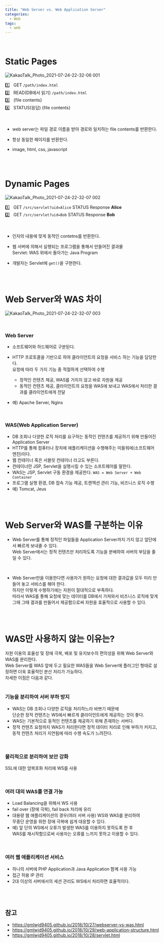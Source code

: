 ```yaml
---
title: "Web Server vs. Web Application Server"     
categories:
  - Web
tags:
  - web 
--- 
```


<br />   


# Static Pages             

![KakaoTalk_Photo_2021-07-24-22-32-06 001](https://user-images.githubusercontent.com/33855307/126870006-00b0a463-1db2-414e-8d91-0408ad12ceb5.jpeg)    

1️⃣ &nbsp; GET `/path/index.html`        
2️⃣ &nbsp; READ(DB에서 읽기) `/path/index.html`       
3️⃣ &nbsp; {file contents}    
4️⃣ &nbsp; STATUS(응답) {file contents}    

<br />  

* web server는 파일 경로 이름을 받아 경로와 일치하는 file contents를 반환한다.    

* 항상 동일한 페이지를 반환한다.   

* image, html, css, javascript   

<br />            
<br />       

# Dynamic Pages   

![KakaoTalk_Photo_2021-07-24-22-32-07 002](https://user-images.githubusercontent.com/33855307/126870005-c825dcaa-d39b-46e5-8b8a-b75837d344c2.jpeg)       

1️⃣ &nbsp; GET `/src/servlet?uid=Alice` STATUS Response **Alice**      
2️⃣ &nbsp; GET `/src/servlet?uid=Bob` STATUS Response **Bob**      


<br />   

* 인자의 내용에 맞게 동적인 contetns를 반환한다.     

* 웹 서버에 의해서 실행되는 프로그램을 통해서 만들어진 결과물     
Servlet: WAS 위에서 돌아가는 Java Program      


* 개발자는 Servlet에 `get()`을 구현한다.   


<br />  
<br />  


# Web Server와 WAS 차이   

![KakaoTalk_Photo_2021-07-24-22-32-07 003](https://user-images.githubusercontent.com/33855307/126870004-f24254b3-ff05-4437-8ae8-44ac28f0028b.jpeg)   

<br />    

### Web Server   
* 소프트웨어와 하드웨어로 구분된다.   
* HTTP 프로토콜을 기반으로 하여 클라이언트의 요청을 서비스 하는 기능을 담당한다.    
요청에 따라 두 가지 기능 중 적절하게 선택하여 수행   
    - 정적인 컨텐츠 제공, WAS를 거치지 않고 바로 자원을 제공   
    - 동적인 컨텐츠 제공, 클라이언트의 요청을 WAS에 보내고 WAS에서 처리한 결과를 클라이언트에게 전달   
    
* 예) Apache Server, Nginx   

<br />    

### WAS(Web Application Server)     
* DB 조회나 다양한 로직 처리를 요구하는 동적인 컨텐츠를 제공하기 위해 만들어진 Application Server  
* HTTP를 통해 컴퓨터나 장치에 애플리케이션을 수행해주는 미들워에(소프트웨어 엔진)이다.  
* 웹 컨테이너 혹은 서블릿 컨테이너 라고도 부른다.  
* 컨테이너란 JSP, Servlet을 실행시킬 수 있는 소프트웨어를 말한다.    
* WAS는 JSP, Servlet 구동 환경을 제공한다.  `WAS = Web Server + Web Container`    
* 프로그램 실행 환경, DB 접속 기능 제공, 트랜잭션 관리 기능, 비즈니스 로직 수행   
* 예) Tomcat, Jeus   

<br />    
<br />    

# Web Server와 WAS를 구분하는 이유   

* Web Server를 통해 정적인 파일들을 Application Server까지 가지 않고 앞단에서 빠르게 보내줄 수 있다.  
  Web Server에서는 정적 컨텐츠만 처리하도록 기능을 분배하여 서버의 부담을 줄일 수 있다.  
<br />   
  
* Web Server만을 이용한다면 사용자가 원하는 요청에 대한 결과값을 모두 미리 만들어 놓고 서비스를 해야 한다.  
하지만 이렇게 수행하기에는 자원이 절대적으로 부족하다.  
따라서 WAS를 통해 요청에 맞는 데이터를 DB에서 가져와서 비즈니스 로직에 맞게   
그때 그때 결과를 만들어서 제공함으로써 자원을 효율적으로 사용할 수 있다.  

<br />   
<br />   

# WAS만 사용하지 않는 이유는?   
자원 이용의 효율성 및 장애 극복, 배포 및 유지보수의 편의성을 위해 Web Server와 WAS를 분리한다.  
Web Server를 WAS 앞에 두고 필요한 WAS들을 Web Server에 플러그인 형태로 설정하면 더욱 효율적인 분산 처리가 가능하다.  
자세한 이점은 다음과 같다.     
<br />    



### 기능을 분리하여 서버 부하 방지    
* WAS는 DB 조회나 다양한 로직을 처리하느라 바쁘기 때문에     
  단순한 정적 컨텐츠는 WS에서 빠르게 클라이언트에게 제공하는 것이 좋다.        
* WAS는 기본적으로 동적인 컨텐츠를 제공하기 위해 존재하는 서버다.       
* 정적 컨텐츠 요청까지 WAS가 처리한다면 정적 데이터 처리로 인해 부하가 커지고,     
  동적 컨텐츠 처리가 지연됨에 따라 수행 속도가 느려진다.        

<br />      

### 물리적으로 분리하여 보안 강화     
SSL에 대한 암복호화 처리에 WS를 사용       

<br />    

### 여러 대의 WAS를 연결 가능   
* Load Balancing을 위해서 WS 사용      
* fail over (장애 극복), fail back 처리에 유리      
* 대용량 웹 애플리케이션의 경우(여러 서버 사용) WS와 WAS를 분리하여    
  무중단 운영을 위한 장애 극복에 쉽게 대응할 수 있다.        
* 예) 앞 단의 WS에서 오류가 발생한 WAS를 이용하지 못하도록 한 후     
  WAS를 재시작함으로써 사용자는 오류를 느끼지 못하고 이용할 수 있다.       

<br />    

### 여러 웹 애플리케이션 서비스            
* 하나의 서버에 PHP Application과 Java Application 함께 사용 가능     
* 접근 허용 IP 관리  
* 2대 이상의 서버에서의 세션 관리도 WS에서 처리하면 효율적이다.     

<br />    
<br />    

## 참고   
* <https://gmlwjd9405.github.io/2018/10/27/webserver-vs-was.html>  
* <https://gmlwjd9405.github.io/2018/10/29/web-application-structure.html>  
* <https://gmlwjd9405.github.io/2018/10/28/servlet.html>  

